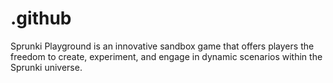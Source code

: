 # .github
Sprunki Playground is an innovative sandbox game that offers players the freedom to create, experiment, and engage in dynamic scenarios within the Sprunki universe.
